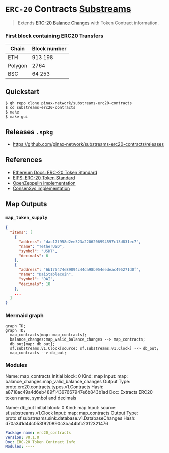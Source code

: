 # `ERC-20` Contracts [Substreams](https://substreams.streamingfast.io)

> Extends [ERC-20 Balance Changes](https://github.com/streamingfast/substreams-erc20-balance-changes) with Token Contract information.

### First block containing ERC20 Transfers

| Chain   | Block number |
| ------- | ------------ |
| ETH     | 913 198      |
| Polygon | 2764         |
| BSC     | 64 253       |

## Quickstart

```
$ gh repo clone pinax-network/substreams-erc20-contracts
$ cd substreams-erc20-contracts
$ make
$ make gui
```

## Releases `.spkg`

- https://github.com/pinax-network/substreams-erc20-contracts/releases

## References

- [Ethereum Docs: ERC-20 Token Standard](https://ethereum.org/en/developers/docs/standards/tokens/erc-20/)
- [EIPS: ERC-20 Token Standard ](https://eips.ethereum.org/EIPS/eip-20)
- [OpenZeppelin implementation](https://github.com/OpenZeppelin/openzeppelin-contracts/blob/9b3710465583284b8c4c5d2245749246bb2e0094/contracts/token/ERC20/ERC20.sol)
- [ConsenSys implementation](https://github.com/ConsenSys/Tokens/blob/fdf687c69d998266a95f15216b1955a4965a0a6d/contracts/eip20/EIP20.sol)

## Map Outputs

### `map_token_supply`

```json
{
  "items": [
    {
      "address": "dac17f958d2ee523a2206206994597c13d831ec7",
      "name": "TetherUSD",
      "symbol": "USDT",
      "decimals": 6
    },
    {
      "address": "6b175474e89094c44da98b954eedeac495271d0f",
      "name": "DaiStablecoin",
      "symbol": "DAI",
      "decimals": 18
    },
    ...
  ]
}
```

### Mermaid graph

```mermaid
graph TD;
graph TD;
  map_contracts[map: map_contracts];
  balance_changes:map_valid_balance_changes --> map_contracts;
  db_out[map: db_out];
  sf.substreams.v1.Clock[source: sf.substreams.v1.Clock] --> db_out;
  map_contracts --> db_out;
```

### Modules

Name: map_contracts
Initial block: 0
Kind: map
Input: map: balance_changes:map_valid_balance_changes
Output Type: proto:erc20.contracts.types.v1.Contracts
Hash: a8718ac49a4d6eb489f14397667947e6b843b1ad
Doc: Extracts ERC20 token name, symbol and decimals

Name: db_out
Initial block: 0
Kind: map
Input: source: sf.substreams.v1.Clock
Input: map: map_contracts
Output Type: proto:sf.substreams.sink.database.v1.DatabaseChanges
Hash: d70a341d44c053f920890c3ba44bfc2312321476

```yaml
Package name: erc20_contracts
Version: v0.1.0
Doc: ERC-20 Token Contract Info
Modules: ----
```
